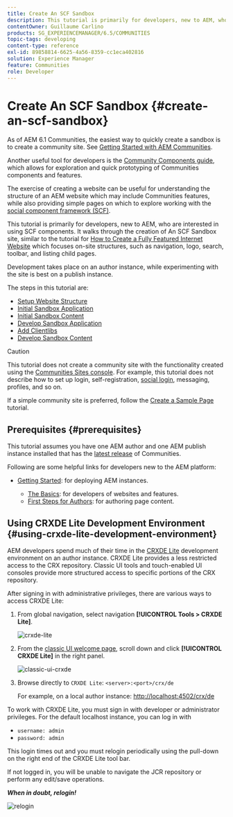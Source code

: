 ```yaml
---
title: Create An SCF Sandbox
description: This tutorial is primarily for developers, new to AEM, who are interested in using SCF components. It walks through the creation of An SCF Sandbox site
contentOwner: Guillaume Carlino
products: SG_EXPERIENCEMANAGER/6.5/COMMUNITIES
topic-tags: developing
content-type: reference
exl-id: 89858814-6625-4a56-8359-cc1eca402816
solution: Experience Manager
feature: Communities
role: Developer
---
```

# Create An SCF Sandbox  {#create-an-scf-sandbox}

As of AEM 6.1 Communities, the easiest way to quickly create a sandbox is to create a community site. See [Getting Started with AEM Communities](getting-started.md).

Another useful tool for developers is the [Community Components guide](components-guide.md), which allows for exploration and quick prototyping of Communities components and features.

The exercise of creating a website can be useful for understanding the structure of an AEM website which may include Communities features, while also providing simple pages on which to explore working with the [social component framework (SCF)](scf.md).

This tutorial is primarily for developers, new to AEM, who are interested in using SCF components. It walks through the creation of An SCF Sandbox site, similar to the tutorial for [How to Create a Fully Featured Internet Website](../../help/sites-developing/website.md) which focuses on-site structures, such as navigation, logo, search, toolbar, and listing child pages.

Development takes place on an author instance, while experimenting with the site is best on a publish instance.

The steps in this tutorial are:

* [Setup Website Structure](setup-website.md)
* [Initial Sandbox Application](initial-app.md)
* [Initial Sandbox Content](initial-content.md)
* [Develop Sandbox Application](develop-app.md)
* [Add Clientlibs](add-clientlibs.md)
* [Develop Sandbox Content](develop-content.md)

>[!CAUTION]
>
>This tutorial does not create a community site with the functionality created using the [Communities Sites console](sites-console.md). For example, this tutorial does not describe how to set up login, self-registration, [social login](social-login.md), messaging, profiles, and so on.
>
>If a simple community site is preferred, follow the [Create a Sample Page](create-sample-page.md) tutorial.

## Prerequisites {#prerequisites}

This tutorial assumes you have one AEM author and one AEM publish instance installed that has the [latest release](deploy-communities.md#latest-releases) of Communities.

Following are some helpful links for developers new to the AEM platform:

* [Getting Started](../../help/sites-deploying/deploy.md#getting-started): for deploying AEM instances.

  * [The Basics](../../help/sites-developing/the-basics.md): for developers of websites and features.
  * [First Steps for Authors](../../help/sites-authoring/first-steps.md): for authoring page content.

## Using CRXDE Lite Development Environment {#using-crxde-lite-development-environment}

AEM developers spend much of their time in the [CRXDE Lite](../../help/sites-developing/developing-with-crxde-lite.md) development environment on an author instance. CRXDE Lite provides a less restricted access to the CRX repository. Classic UI tools and touch-enabled UI consoles provide more structured access to specific portions of the CRX repository.

After signing in with administrative privileges, there are various ways to access CRXDE Lite:

1. From global navigation, select navigation **[!UICONTROL Tools > CRXDE Lite]**.

   ![crxde-lite](assets/tools-crxde.png)

2. From the [classic UI welcome page](http://localhost:4502/welcome.html), scroll down and click **[!UICONTROL CRXDE Lite]** in the right panel.

   ![classic-ui-crxde](assets/classic-ui-crxde.png)

3. Browse directly to `CRXDE Lite`: `<server>:<port>/crx/de`

   For example, on a local author instance: [http://localhost:4502/crx/de](http://localhost:4502/crx/de)

To work with CRXDE Lite, you must sign in with developer or administrator privileges. For the default localhost instance, you can log in with

* `username: admin`
* `password: admin`


This login times out and you must relogin periodically using the pull-down on the right end of the CRXDE Lite tool bar.

If not logged in, you will be unable to navigate the JCR repository or perform any edit/save operations.

***When in doubt, relogin!***

![relogin](assets/relogin.png)
